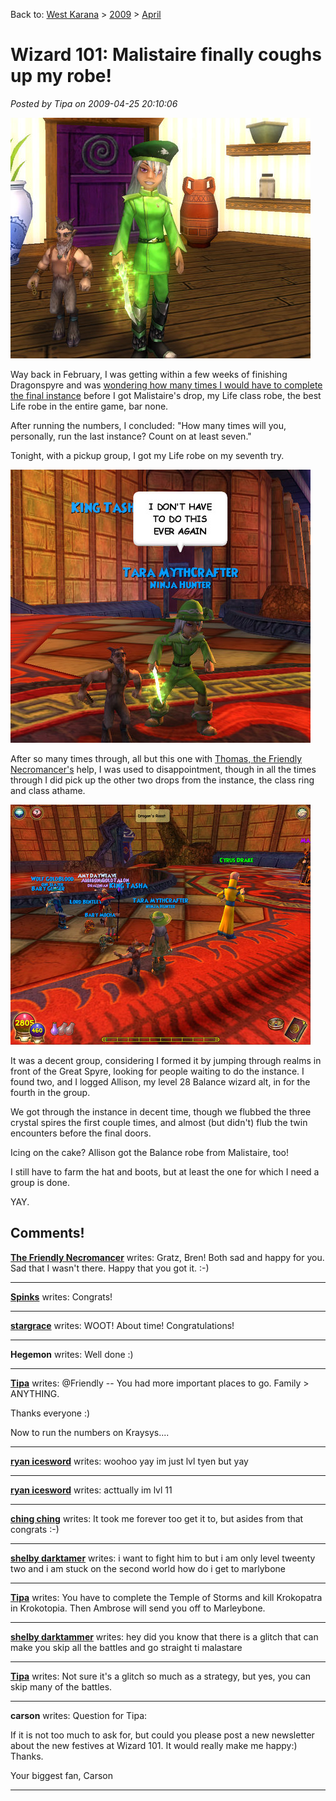 Back to: [West Karana](/posts/westkarana.md) > [2009](/posts/2009/westkarana.md) > [April](./westkarana.md)
# Wizard 101: Malistaire finally coughs up my robe!

*Posted by Tipa on 2009-04-25 20:10:06*

![wizardgraphicalclient-2009-04-25-20-46-41-96](../../../uploads/2009/04/wizardgraphicalclient-2009-04-25-20-46-41-96.jpg "wizardgraphicalclient-2009-04-25-20-46-41-96")

Way back in February, I was getting within a few weeks of finishing Dragonspyre and was [wondering how many times I would have to complete the final instance](../../../index.php/2009/02/09/wizard-101-how-many-times-must-malistaire-die/) before I got Malistaire's drop, my Life class robe, the best Life robe in the entire game, bar none.

After running the numbers, I concluded: "How many times will you, personally, run the last instance? Count on at least seven."

Tonight, with a pickup group, I got my Life robe on my seventh try.

![wizardgraphicalclient-2009-04-25-20-37-47-75](../../../uploads/2009/04/wizardgraphicalclient-2009-04-25-20-37-47-75.jpg "wizardgraphicalclient-2009-04-25-20-37-47-75")

After so many times through, all but this one with [Thomas, the Friendly Necromancer's](http://thefriendlynecromancer.blogspot.com/) help, I was used to disappointment, though in all the times through I did pick up the other two drops from the instance, the class ring and class athame.

![wizardgraphicalclient-2009-04-25-20-14-55-66](../../../uploads/2009/04/wizardgraphicalclient-2009-04-25-20-14-55-66.jpg "wizardgraphicalclient-2009-04-25-20-14-55-66")

It was a decent group, considering I formed it by jumping through realms in front of the Great Spyre, looking for people waiting to do the instance. I found two, and I logged Allison, my level 28 Balance wizard alt, in for the fourth in the group.

We got through the instance in decent time, though we flubbed the three crystal spires the first couple times, and almost (but didn't) flub the twin encounters before the final doors.

Icing on the cake? Allison got the Balance robe from Malistaire, too!

I still have to farm the hat and boots, but at least the one for which I need a group is done.

YAY.
## Comments!

**[The Friendly Necromancer](http://thefriendlynecromancer.blogspot.com)** writes: Gratz, Bren! Both sad and happy for you. Sad that I wasn't there. Happy that you got it. :-)

---

**[Spinks](http://spinksville.wordpress.com/)** writes: Congrats!

---

**[stargrace](http://mmoquests.com)** writes: WOOT! About time! Congratulations!

---

**Hegemon** writes: Well done :)

---

**[Tipa](https://chasingdings.com)** writes: @Friendly -- You had more important places to go. Family > ANYTHING.

Thanks everyone :)

Now to run the numbers on Kraysys....

---

**[ryan icesword](http://westkaren)** writes: woohoo yay im just lvl tyen but yay

---

**[ryan icesword](http://westkaren)** writes: acttually im lvl 11

---

**[ching ching](http://awesome.com)** writes: It took me forever too get it to, but asides from that congrats :-)

---

**[shelby darktamer](http://wizard101)** writes: i want to fight him to but i am only level tweenty two and i am stuck on the second world how do i get to marlybone

---

**[Tipa](https://chasingdings.com)** writes: You have to complete the Temple of Storms and kill Krokopatra in Krokotopia. Then Ambrose will send you off to Marleybone.

---

**[shelby darktammer](http://wizard101)** writes: hey did you know that there is a glitch that can make you skip all the battles and go straight ti malastare

---

**[Tipa](https://chasingdings.com)** writes: Not sure it's a glitch so much as a strategy, but yes, you can skip many of the battles.

---

**carson** writes: Question for Tipa:

If it is not too much to ask for, but could you please post a new newsletter about the new festives at Wizard 101. It would really make me happy:) Thanks.

Your biggest fan, Carson

---

